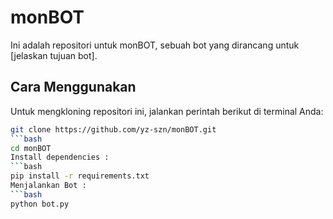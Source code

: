 # monBOT

Ini adalah repositori untuk monBOT, sebuah bot yang dirancang untuk [jelaskan tujuan bot].

## Cara Menggunakan
Untuk mengkloning repositori ini, jalankan perintah berikut di terminal Anda:
```bash
git clone https://github.com/yz-szn/monBOT.git
```bash
cd monBOT
Install dependencies :
```bash
pip install -r requirements.txt
Menjalankan Bot :
```bash
python bot.py
